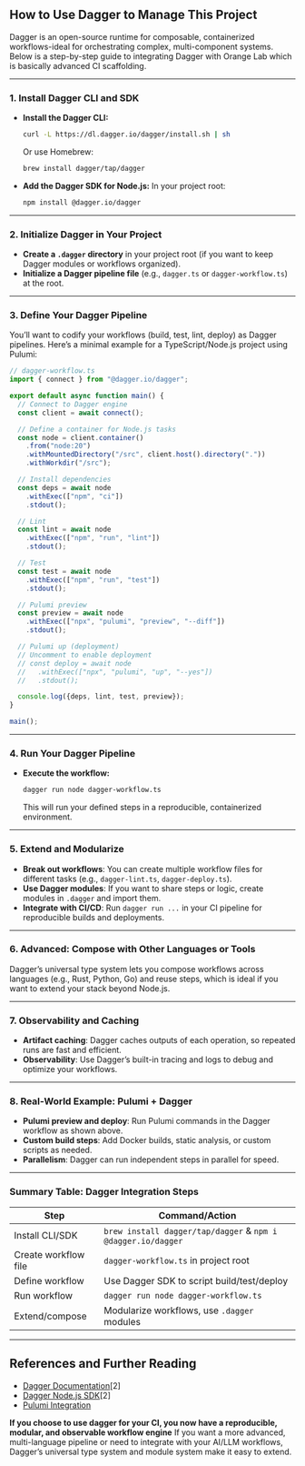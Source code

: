 ## How to Use Dagger to Manage This Project

Dagger is an open-source runtime for composable, containerized workflows-ideal for orchestrating complex, multi-component systems. Below is a step-by-step guide to integrating Dagger with Orange Lab which is basically advanced CI scaffolding.

---

### **1. Install Dagger CLI and SDK**

- **Install the Dagger CLI:**
  ```sh
  curl -L https://dl.dagger.io/dagger/install.sh | sh
  ```
  Or use Homebrew:
  ```sh
  brew install dagger/tap/dagger
  ```
- **Add the Dagger SDK for Node.js:**
  In your project root:
  ```sh
  npm install @dagger.io/dagger
  ```

---

### **2. Initialize Dagger in Your Project**

- **Create a `.dagger` directory** in your project root (if you want to keep Dagger modules or workflows organized).
- **Initialize a Dagger pipeline file** (e.g., `dagger.ts` or `dagger-workflow.ts`) at the root.

---

### **3. Define Your Dagger Pipeline**

You’ll want to codify your workflows (build, test, lint, deploy) as Dagger pipelines. Here’s a minimal example for a TypeScript/Node.js project using Pulumi:

```typescript
// dagger-workflow.ts
import { connect } from "@dagger.io/dagger";

export default async function main() {
  // Connect to Dagger engine
  const client = await connect();

  // Define a container for Node.js tasks
  const node = client.container()
    .from("node:20")
    .withMountedDirectory("/src", client.host().directory("."))
    .withWorkdir("/src");

  // Install dependencies
  const deps = await node
    .withExec(["npm", "ci"])
    .stdout();

  // Lint
  const lint = await node
    .withExec(["npm", "run", "lint"])
    .stdout();

  // Test
  const test = await node
    .withExec(["npm", "run", "test"])
    .stdout();

  // Pulumi preview
  const preview = await node
    .withExec(["npx", "pulumi", "preview", "--diff"])
    .stdout();

  // Pulumi up (deployment)
  // Uncomment to enable deployment
  // const deploy = await node
  //   .withExec(["npx", "pulumi", "up", "--yes"])
  //   .stdout();

  console.log({deps, lint, test, preview});
}

main();
```

---

### **4. Run Your Dagger Pipeline**

- **Execute the workflow:**
  ```sh
  dagger run node dagger-workflow.ts
  ```
  This will run your defined steps in a reproducible, containerized environment.

---

### **5. Extend and Modularize**

- **Break out workflows**: You can create multiple workflow files for different tasks (e.g., `dagger-lint.ts`, `dagger-deploy.ts`).
- **Use Dagger modules**: If you want to share steps or logic, create modules in `.dagger` and import them.
- **Integrate with CI/CD**: Run `dagger run ...` in your CI pipeline for reproducible builds and deployments.

---

### **6. Advanced: Compose with Other Languages or Tools**

Dagger’s universal type system lets you compose workflows across languages (e.g., Rust, Python, Go) and reuse steps, which is ideal if you want to extend your stack beyond Node.js.

---

### **7. Observability and Caching**

- **Artifact caching**: Dagger caches outputs of each operation, so repeated runs are fast and efficient.
- **Observability**: Use Dagger’s built-in tracing and logs to debug and optimize your workflows.

---

### **8. Real-World Example: Pulumi + Dagger**

- **Pulumi preview and deploy**: Run Pulumi commands in the Dagger workflow as shown above.
- **Custom build steps**: Add Docker builds, static analysis, or custom scripts as needed.
- **Parallelism**: Dagger can run independent steps in parallel for speed.

---

### **Summary Table: Dagger Integration Steps**

| Step                  | Command/Action                                      |
|-----------------------|----------------------------------------------------|
| Install CLI/SDK       | `brew install dagger/tap/dagger` & `npm i @dagger.io/dagger` |
| Create workflow file  | `dagger-workflow.ts` in project root               |
| Define workflow       | Use Dagger SDK to script build/test/deploy         |
| Run workflow          | `dagger run node dagger-workflow.ts`               |
| Extend/compose        | Modularize workflows, use `.dagger` modules        |

---

## **References and Further Reading**

- [Dagger Documentation](https://docs.dagger.io)[2]
- [Dagger Node.js SDK](https://docs.dagger.io/sdk/nodejs)[2]
- [Pulumi Integration](https://www.pulumi.com/)

**If you choose to use dagger for your CI, you now have a reproducible, modular, and observable workflow engine** If you want a more advanced, multi-language pipeline or need to integrate with your AI/LLM workflows, Dagger’s universal type system and module system make it easy to extend.
